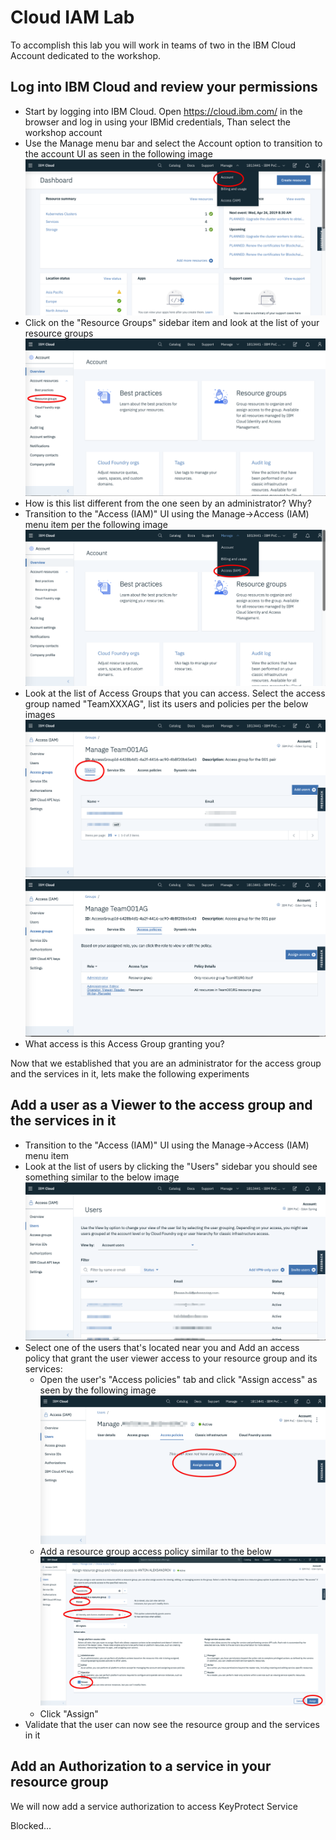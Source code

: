 # Cloud IAM Lab

To accomplish this lab you will work in teams of two in the IBM Cloud Account dedicated to the workshop. 

## Log into IBM Cloud and review your permissions 

- Start by logging into IBM Cloud. Open <https://cloud.ibm.com/> in the browser and log in     using your IBMid credentials, Than select the workshop account
- Use the Manage menu bar and select the Account option to transition to the account UI as seen in  the following image ![manage-acount-menu](manage-acount-menu.png)
- Click on the "Resource Groups" sidebar item and look at the list of your resource groups
  ![account-resource-groups](account-resource-groups.png)
- How is this list different from the one seen by an administrator? Why?
- Transition to the "Access (IAM)" UI using the Manage->Access (IAM) menu item per the 
  following image ![manage-access](manage-access.png)
- Look at the list of Access Groups that you can access. Select the access group named 
  "TeamXXXAG", list its users and policies per the below images
    ![team001ag-users](team001ag-users.png)
    ![team001ag-policies](team001ag-policies.png)
- What access is this Access Group granting you?


Now that we established that you are an administrator for the access group and the services in it, lets make the following experiments

## Add a user as a Viewer to the access group and the services in it

- Transition to the "Access (IAM)" UI using the Manage->Access (IAM) menu item
- Look at the list of users by clicking the "Users" sidebar  you should see something similar to the below image ![users-list](users-list.png)
- Select one of the users that's located near you and Add an access policy that grant the 
  user viewer access to your resource group and its services:
    - Open the user's "Access policies" tab and click "Assign access" as seen by the 
      following image ![assign-access](assign-access.png)
    - Add a resource group access policy similar to the below ![access-policy](access-policy.png)
    - Click "Assign"
- Validate that the user can now see the resource group and the services in it 

## Add an Authorization to a service in your resource group

We will now add a service authorization to access KeyProtect Service 

Blocked...
